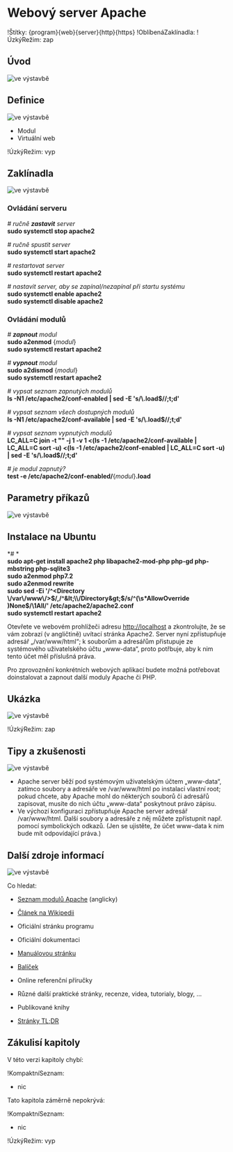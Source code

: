 <!--

Linux Kniha kouzel, kapitola Webový server Apache
Copyright (c) 2019-2021 Singularis <singularis@volny.cz>

Toto dílo je dílem svobodné kultury; můžete ho šířit a modifikovat pod
podmínkami licence Creative Commons Attribution-ShareAlike 4.0 International
vydané neziskovou organizací Creative Commons. Text licence je přiložený
k tomuto projektu nebo ho můžete najít na webové adrese:

https://creativecommons.org/licenses/by-sa/4.0/

-->
<!--
Poznámky:

[ ] Po přechodu na Ubuntu 20.04 nutno aktualizovat verzi PHP.

- HTTP
- HTTPS
- PHP

⊨
-->

# Webový server Apache

!Štítky: {program}{web}{server}{http}{https}
!OblíbenáZaklínadla:
!ÚzkýRežim: zap

## Úvod
<!--
- Vymezte, co je předmětem této kapitoly.
- Obecně popište základní principy, na kterých fungují používané nástroje.
- Uveďte, co kapitola nepokrývá, ačkoliv by to čtenář mohl očekávat.
-->
![ve výstavbě](../obrázky/ve-výstavbě.png)

## Definice
<!--
- Uveďte výčet specifických pojmů pro použití v této kapitole a tyto pojmy definujte co nejprecizněji.
-->
![ve výstavbě](../obrázky/ve-výstavbě.png)

* Modul
* Virtuální web

!ÚzkýRežim: vyp

## Zaklínadla
<!--
- Rozdělte na podsekce a naplňte „zaklínadly“.
-->
![ve výstavbě](../obrázky/ve-výstavbě.png)

### Ovládání serveru

*# ručně **zastavit** server*<br>
**sudo systemctl stop apache2**

*# ručně spustit server*<br>
**sudo systemctl start apache2**

*# restartovat server*<br>
**sudo systemctl restart apache2**

*# nastavit server, aby se zapínal/nezapínal při startu systému*<br>
**sudo systemctl enable apache2**<br>
**sudo systemctl disable apache2**

### Ovládání modulů

*# **zapnout** modul*<br>
**sudo a2enmod** {*modul*}<br>
**sudo systemctl restart apache2**

*# **vypnout** modul*<br>
**sudo a2dismod** {*modul*}<br>
**sudo systemctl restart apache2**

*# vypsat seznam zapnutých modulů*<br>
**ls -N1 /etc/apache2/conf-enabled \| sed -E 's/\\.load$//;t;d'**

*# vypsat seznam všech dostupných modulů*<br>
**ls -N1 /etc/apache2/conf-available \| sed -E 's/\\.load$//;t;d'**

*# vypsat seznam vypnutých modulů*<br>
**LC\_ALL=C join -t "" -j 1 -v 1 &lt;(ls -1 /etc/apache2/conf-available \| LC\_ALL=C sort -u) &lt;(ls -1 /etc/apache2/conf-enabled \| LC\_ALL=C sort -u) \| sed -E 's/\\.load$//;t;d'**

*# je modul zapnutý?*<br>
**test -e /etc/apache2/conf-enabled/**{*modul*}**.load**

## Parametry příkazů
<!--
- Pokud zaklínadla nepředstavují kompletní příkazy, v této sekci musíte popsat, jak z nich kompletní příkazy sestavit.
- Jinak by zde měl být přehled nejužitečnějších parametrů používaných nástrojů.
-->
![ve výstavbě](../obrázky/ve-výstavbě.png)

## Instalace na Ubuntu

*# *<br>
**sudo apt-get install apache2 php libapache2-mod-php php-gd php-mbstring php-sqlite3**<br>
**sudo a2enmod php7.2**<br>
**sudo a2enmod rewrite**<br>
**sudo sed -Ei '/^&lt;Directory \\/var\\/www\\/&gt;$/,/^&lt;\\/Directory&gt;$/s/^(\\s\*AllowOverride )None$/\\1All/' /etc/apache2/apache2.conf**<br>
**sudo systemctl restart apache2**

Otevřete ve webovém prohlížeči adresu [http://localhost](http://localhost) a zkontrolujte, že se vám zobrazí (v angličtině) uvítací stránka Apache2. Server nyní zpřístupňuje adresář „/var/www/html“; k souborům a adresářům přistupuje ze systémového uživatelského účtu „www-data“, proto potřbuje, aby k nim tento účet měl příslušná práva.

Pro zprovoznění konkrétních webových aplikací budete možná potřebovat doinstalovat a zapnout další moduly Apache či PHP.

<!--
Modul „rewrite“ a změna konfigurace jsou potřeba, aby fungovaly soubory .htaccess.

Modul „gd“ slouží ke zpracování bitmapových obrázků, modul „mbstring“ slouží ke zpracování textových řetězců a module „sqlite3“ k přístupu do databázových souborů SQLite.

*# seznam balíčků s moduly Apache/PHP (pro člověka)*<br>
**apt list 'libapache2-mod-\*'**
**apt list 'php-\*' 'php?.?-\*'**
-->

## Ukázka
<!--
- Tuto sekci ponechávat jen v kapitolách, kde dává smysl.
- Zdrojový kód, konfigurační soubor nebo interakce s programem, a to v úplnosti – ukázka musí být natolik úplná, aby ji v této podobě šlo spustit, ale současně natolik stručná, aby se vešla na jednu stranu A5.
- Snažte se v ukázce ilustrovat co nejvíc zaklínadel z této kapitoly.
-->
![ve výstavbě](../obrázky/ve-výstavbě.png)

!ÚzkýRežim: zap

## Tipy a zkušenosti
<!--
- Do odrážek uveďte konkrétní zkušenosti, které jste při práci s nástrojem získali; zejména případy, kdy vás chování programu překvapilo nebo očekáváte, že by mohlo překvapit začátečníky.
- Popište typické chyby nových uživatelů a jak se jim vyhnout.
- Buďte co nejstručnější; neodbíhejte k popisování čehokoliv vedlejšího, co je dost možné, že už čtenář zná.
-->
![ve výstavbě](../obrázky/ve-výstavbě.png)

* Apache server běží pod systémovým uživatelským účtem „www-data“, zatímco soubory a adresáře ve /var/www/html po instalaci vlastní root; pokud chcete, aby Apache mohl do některých souborů či adresářů zapisovat, musíte do nich účtu „www-data“ poskytnout právo zápisu.
* Ve výchozí konfiguraci zpřístupňuje Apache server adresář /var/www/html. Další soubory a adresáře z něj můžete zpřístupnit např. pomocí symbolických odkazů. (Jen se ujistěte, že účet www-data k nim bude mít odpovídající práva.)

## Další zdroje informací
<!--
- Uveďte, které informační zdroje jsou pro začátečníka nejlepší k získání rychlé a obsáhlé nápovědy. Typicky jsou to manuálové stránky, vestavěná nápověda programu nebo webové zdroje. Můžete uvést i přímé odkazy.
- V seznamu uveďte další webové zdroje, knihy apod.
- Pokud je vestavěná dokumentace programů (typicky v adresáři /usr/share/doc) užitečná, zmiňte ji také.
- Poznámka: Protože se tato sekce tiskne v úzkém režimu, zaklínadla smíte uvádět pouze bez titulku a bez poznámek pod čarou!
-->
![ve výstavbě](../obrázky/ve-výstavbě.png)

Co hledat:

* [Seznam modulů Apache](https://en.wikipedia.org/wiki/List\_of\_Apache_modules) (anglicky)

* [Článek na Wikipedii](https://cs.wikipedia.org/wiki/Hlavn%C3%AD_strana)
* Oficiální stránku programu
* Oficiální dokumentaci
* [Manuálovou stránku](http://manpages.ubuntu.com/)
* [Balíček](https://packages.ubuntu.com/)
* Online referenční příručky
* Různé další praktické stránky, recenze, videa, tutorialy, blogy, ...
* Publikované knihy
* [Stránky TL;DR](https://github.com/tldr-pages/tldr/tree/master/pages/common)

## Zákulisí kapitoly
<!--
- Doplňte, pokud víte. Udržujte aktuální.
-->

V této verzi kapitoly chybí:

!KompaktníSeznam:
* nic

Tato kapitola záměrně nepokrývá:

!KompaktníSeznam:
* nic

!ÚzkýRežim: vyp
